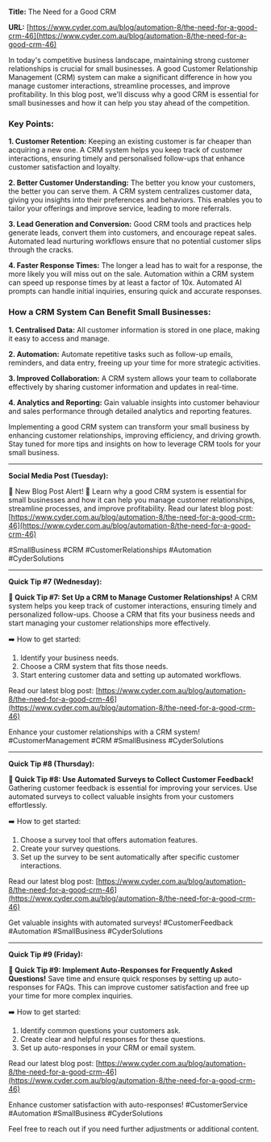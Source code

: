 
**Title:** The Need for a Good CRM

**URL:** [https://www.cyder.com.au/blog/automation-8/the-need-for-a-good-crm-46](https://www.cyder.com.au/blog/automation-8/the-need-for-a-good-crm-46)

In today's competitive business landscape, maintaining strong customer relationships is crucial for small businesses. A good Customer Relationship Management (CRM) system can make a significant difference in how you manage customer interactions, streamline processes, and improve profitability. In this blog post, we'll discuss why a good CRM is essential for small businesses and how it can help you stay ahead of the competition.

### Key Points:
**1. Customer Retention:**
Keeping an existing customer is far cheaper than acquiring a new one. A CRM system helps you keep track of customer interactions, ensuring timely and personalised follow-ups that enhance customer satisfaction and loyalty.

**2. Better Customer Understanding:**
The better you know your customers, the better you can serve them. A CRM system centralizes customer data, giving you insights into their preferences and behaviors. This enables you to tailor your offerings and improve service, leading to more referrals.

**3. Lead Generation and Conversion:**
Good CRM tools and practices help generate leads, convert them into customers, and encourage repeat sales. Automated lead nurturing workflows ensure that no potential customer slips through the cracks.

**4. Faster Response Times:**
The longer a lead has to wait for a response, the more likely you will miss out on the sale. Automation within a CRM system can speed up response times by at least a factor of 10x. Automated AI prompts can handle initial inquiries, ensuring quick and accurate responses.

### How a CRM System Can Benefit Small Businesses:
**1. Centralised Data:**
All customer information is stored in one place, making it easy to access and manage.

**2. Automation:**
Automate repetitive tasks such as follow-up emails, reminders, and data entry, freeing up your time for more strategic activities.

**3. Improved Collaboration:**
A CRM system allows your team to collaborate effectively by sharing customer information and updates in real-time.

**4. Analytics and Reporting:**
Gain valuable insights into customer behaviour and sales performance through detailed analytics and reporting features.

Implementing a good CRM system can transform your small business by enhancing customer relationships, improving efficiency, and driving growth. Stay tuned for more tips and insights on how to leverage CRM tools for your small business.

---

**Social Media Post (Tuesday):**

🌟 New Blog Post Alert! 🌟
Learn why a good CRM system is essential for small businesses and how it can help you manage customer relationships, streamline processes, and improve profitability. Read our latest blog post: [https://www.cyder.com.au/blog/automation-8/the-need-for-a-good-crm-46](https://www.cyder.com.au/blog/automation-8/the-need-for-a-good-crm-46)

#SmallBusiness #CRM #CustomerRelationships #Automation #CyderSolutions

---

**Quick Tip #7 (Wednesday):**

**📇 Quick Tip #7: Set Up a CRM to Manage Customer Relationships!**
A CRM system helps you keep track of customer interactions, ensuring timely and personalized follow-ups. Choose a CRM that fits your business needs and start managing your customer relationships more effectively.

➡️ How to get started:
1. Identify your business needs.
2. Choose a CRM system that fits those needs.
3. Start entering customer data and setting up automated workflows.

Read our latest blog post: [https://www.cyder.com.au/blog/automation-8/the-need-for-a-good-crm-46](https://www.cyder.com.au/blog/automation-8/the-need-for-a-good-crm-46)

Enhance your customer relationships with a CRM system!
#CustomerManagement #CRM #SmallBusiness #CyderSolutions

---

**Quick Tip #8 (Thursday):**

**📝 Quick Tip #8: Use Automated Surveys to Collect Customer Feedback!**
Gathering customer feedback is essential for improving your services. Use automated surveys to collect valuable insights from your customers effortlessly.

➡️ How to get started:
1. Choose a survey tool that offers automation features.
2. Create your survey questions.
3. Set up the survey to be sent automatically after specific customer interactions.

Read our latest blog post: [https://www.cyder.com.au/blog/automation-8/the-need-for-a-good-crm-46](https://www.cyder.com.au/blog/automation-8/the-need-for-a-good-crm-46)

Get valuable insights with automated surveys!
#CustomerFeedback #Automation #SmallBusiness #CyderSolutions

---

**Quick Tip #9 (Friday):**

**📢 Quick Tip #9: Implement Auto-Responses for Frequently Asked Questions!**
Save time and ensure quick responses by setting up auto-responses for FAQs. This can improve customer satisfaction and free up your time for more complex inquiries.

➡️ How to get started:
1. Identify common questions your customers ask.
2. Create clear and helpful responses for these questions.
3. Set up auto-responses in your CRM or email system.

Read our latest blog post: [https://www.cyder.com.au/blog/automation-8/the-need-for-a-good-crm-46](https://www.cyder.com.au/blog/automation-8/the-need-for-a-good-crm-46)

Enhance customer satisfaction with auto-responses!
#CustomerService #Automation #SmallBusiness #CyderSolutions

Feel free to reach out if you need further adjustments or additional content.